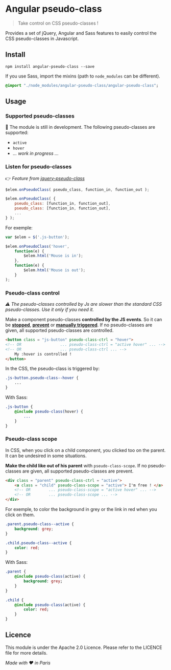 # Angular pseudo-class
>Take control on CSS pseudo-classes !

Provides a set of jQuery, Angular and Sass features to easily control the CSS pseudo-classes in Javascript.


## Install
```shell
npm install angular-pseudo-class --save
```

If you use Sass, import the mixins (path to `node_modules` can be different).
```sass
@import "./node_modules/angular-pseudo-class/angular-pseudo-class";
```


## Usage

### Supported pseudo-classes

:construction: The module is still in development.
The following pseudo-classes are supported:
- `active`
- `hover`
- *... work in progress ...*

### Listen for pseudo-classes
:point_right: *Feature from [jquery-pseudo-class](https://github.com/ncoden/jquery-pseudo-class)*
```javascript
$elem.onPseudoClass( pseudo_class, function_in, function_out );

$elem.onPseudoClass( {
    pseudo_class: [function_in, function_out],
    pseudo_class: [function_in, function_out],
    ...
} );
```

For exemple:
```javascript
var $elem = $('.js-button');

$elem.onPseudoClass('hover',
    function(e) {
        $elem.html('Mouse is in');
    },
    function(e) {
        $elem.html('Mouse is out');
    }
);
```

### Pseudo-class control
*:warning: The pseudo-classes controlled by Js are slower than the standard CSS pseudo-classes. Use it only if you need it.*

Make a component pseudo-classes **controlled by the JS events**. So it can be **[stopped](https://api.jquery.com/event.preventdefault)**, **[prevent](https://api.jquery.com/event.stopimmediatepropagation)** or **[manually triggered](https://api.jquery.com/trigger)**.
If no pseudo-classes are given, all supported pseudo-classes are controlled.

```html
<button class = "js-button" pseudo-class-ctrl = "hover">
<!-- OR                 ... pseudo-class-ctrl = "active hover" ... -->
<!-- OR                 ... pseudo-class-ctrl ... -->
    My :hover is controlled !
</button>
```

In the CSS, the pseudo-class is triggered by:
```css
.js-button.pseudo-class--hover {
    ...
}
```

With Sass:
```sass
.js-button {
    @include pseudo-class(hover) {
        ...
    }
}
```

### Pseudo-class scope
In CSS, when you click on a child component, you clicked too on the parent. It can be undesired in some situations.

**Make the child like out of his parent** with `pseudo-class-scope`.
If no pseudo-classes are given, all supported pseudo-classes are prevent.

```html
<div class = "parent" pseudo-class-ctrl = "active">
    <a class = "child" pseudo-class-scope = "active"> I'm free ! </a>
    <!-- OR        ... pseudo-class-scope = "active hover" ... -->
    <!-- OR        ... pseudo-class-scope ... -->
</div>
```

For exemple, to color the background in grey or the link in red when you click on them.
```css
.parent.pseudo-class--active {
    background: grey;
}

.child.pseudo-class--active {
    color: red;
}
```

With Sass:
```sass
.parent {
    @include pseudo-class(active) {
        background: grey;
    }
}

.child {
    @include pseudo-class(active) {
        color: red;
    }
}
```


## Licence
This module is under the Apache 2.0 Licence.
Please refer to the LICENCE file for more details.

*Made with :heart: in Paris*
